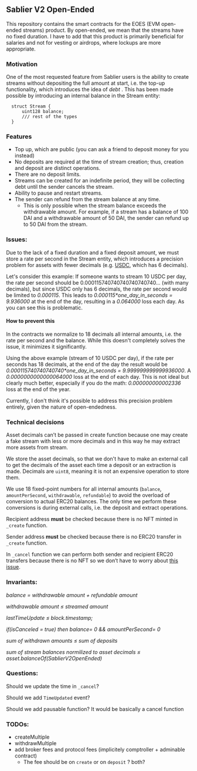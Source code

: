 ## Sablier V2 Open-Ended

This repository contains the smart contracts for the EOES (EVM open-ended streams) product. By open-ended, we mean that
the streams have no fixed duration. I have to add that this product is primarily beneficial for salaries and not for
vesting or airdrops, where lockups are more appropriate.

### Motivation

One of the most requested feature from Sablier users is the ability to create streams without depositing the full amount
at start, i.e. the top-up functionality, which introduces the idea of _debt_ . This has been made possible by
introducing an internal balance in the Stream entity:

```solidity
  struct Stream {
      uint128 balance;
      /// rest of the types
  }
```

### Features

- Top up, which are public (you can ask a friend to deposit money for you instead)
- No deposits are required at the time of stream creation; thus, creation and deposit are distinct operations.
- There are no deposit limits.
- Streams can be created for an indefinite period, they will be collecting debt until the sender cancels the stream.
- Ability to pause and restart streams.
- The sender can refund from the stream balance at any time.
  - This is only possible when the stream balance exceeds the withdrawable amount. For example, if a stream has a
    balance of 100 DAI and a withdrawable amount of 50 DAI, the sender can refund up to 50 DAI from the stream.

### Issues:

Due to the lack of a fixed duration and a fixed deposit amount, we must store a rate per second in the Stream entity,
which introduces a precision problem for assets with fewer decimals (e.g.
[USDC](https://etherscan.io/token/0xa0b86991c6218b36c1d19d4a2e9eb0ce3606eb48s), which has 6 decimals).

Let's consider this example: If someone wants to stream 10 USDC per day, the rate per second should be
0.000115740740740740740740... (with many decimals), but since USDC only has 6 decimals, the rate per second would be
limited to _0.000115_. This leads to _0.000115\*one_day_in_seconds = 9.936000_ at the end of the day, resulting in a
_0.064000_ loss each day. As you can see this is problematic.

#### How to prevent this

In the contracts we normalize to 18 decimals all internal amounts, i.e. the rate per second and the balance. While this
doesn't completely solves the issue, it minimizes it significantly.

Using the above example (stream of 10 USDC per day), if the rate per seconds has 18 decimals, at the end of the day the
result would be _0.000115740740740740\*one_day_in_seconds = 9.999999999999936000_. A _0.0000000000000064000_ loss at the
end of each day. This is not ideal but clearly much better, especially if you do the math: _0.000000000002336_ loss at
the end of the year.

Currently, I don't think it's possible to address this precision problem entirely, given the nature of open-endedness.

### Technical decisions

Asset decimals can’t be passed in create function because one may create a fake stream with less or more decimals and in
this way he may extract more assets from stream.

We store the asset decimals, so that we don't have to make an external call to get the decimals of the asset each time a
deposit or an extraction is made. Decimals are `uint8`, meaning it is not an expensive operation to store them.

We use 18 fixed-point numbers for all internal amounts (`balance`, `amountPerSecond`, `withdrawable`, `refundable`) to
avoid the overload of conversion to actual ERC20 balances. The only time we perform these conversions is during external
calls, i.e. the deposit and extract operations.

Recipient address **must** be checked because there is no NFT minted in `_create` function.

Sender address **must** be checked because there is no ERC20 transfer in `_create` function.

In `_cancel` function we can perform both sender and recipient ERC20 transfers because there is no NFT so we don’t have
to worry about [this issue](https://github.com/cantinasec/review-sablier/issues/11).

### Invariants:

_balance = withdrawable amount + refundable amount_

_withdrawable amount ≤ streamed amount_

_lastTimeUpdate ≤ block.timestamp;_

_if(isCanceled = true) then balance= 0 && amountPerSecond= 0_

_sum of withdrawn amounts ≤ sum of deposits_

_sum of stream balances normilized to asset decimals ≤ asset.balanceOf(SablierV2OpenEnded)_

### Questions:

Should we update the time in `_cancel`?

Should we add `TimeUpdated` event?

Should we add pausable function? It would be basically a cancel function

### TODOs:

- createMultiple
- withdrawMultiple
- add broker fees and protocol fees (implicitely comptroller + adminable contract)
  - The fee should be on `create` or on `deposit` ? both?
